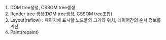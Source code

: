 1. DOM tree생성, CSSOM tree생성
2. Render tree 생성(DOM tree생성, CSSOM tree조합)
3. Layout(reflow) : 페이지에 표시할 노드들의 크기와 위치, 레이어간의 순서 정보를 계산
4. Paint(repaint)

